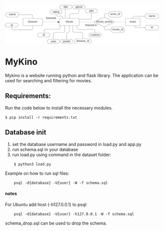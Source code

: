 ![](MyKino_ER_model.jpeg)

# MyKino
Mykino is a website running python and flask library. The application can be used for searching and filtering for movies.

## Requirements:
Run the code below to install the necessary modules.
    
    $ pip install -r requirements.txt


## Database init
1. set the database username and password in load.py and app.py
2. run schema.sql in your database
3. run load.py using command in the dataset folder:
```
    $ python3 load.py
```
Example on how to run sql files: 
```
    psql -d{database} -U{user} -W -f schema.sql
```
#### notes
For Ubuntu add host (-h127.0.0.1) to psql: 
```
    psql -d{database} -U{user} -h127.0.0.1 -W -f schema.sql
```
schema_drop.sql can be used to drop the schema.
